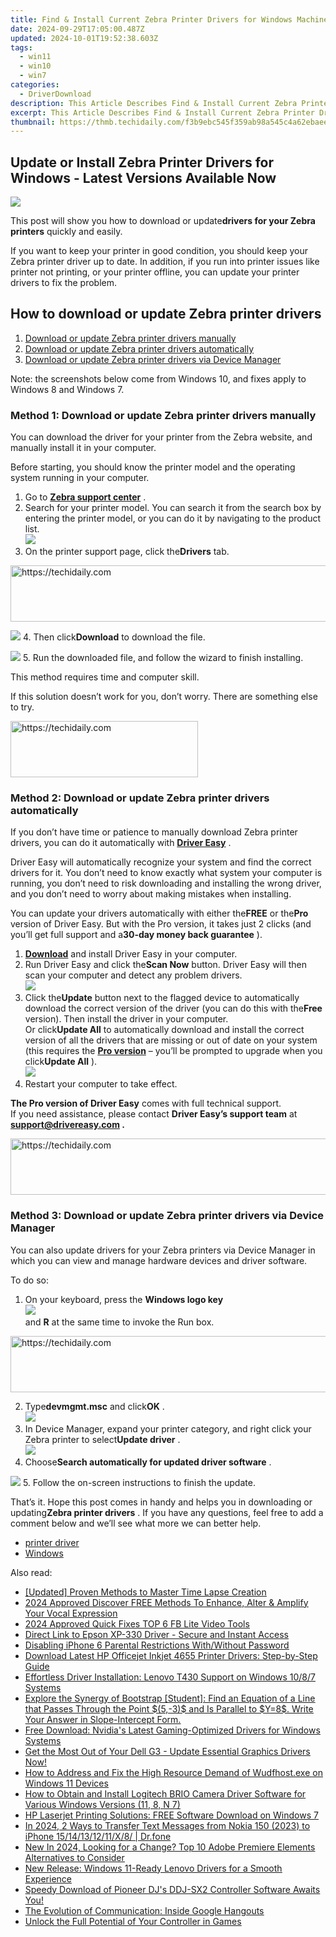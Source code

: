 ```yaml
---
title: Find & Install Current Zebra Printer Drivers for Windows Machines Easily
date: 2024-09-29T17:05:00.487Z
updated: 2024-10-01T19:52:38.603Z
tags:
  - win11
  - win10
  - win7
categories:
  - DriverDownload
description: This Article Describes Find & Install Current Zebra Printer Drivers for Windows Machines Easily
excerpt: This Article Describes Find & Install Current Zebra Printer Drivers for Windows Machines Easily
thumbnail: https://thmb.techidaily.com/f3b9ebc545f359ab98a545c4a62ebaee9fb8e9ec48b8af506bc5428bdf5f9d0e.jpg
---
```


## Update or Install Zebra Printer Drivers for Windows - Latest Versions Available Now

![](https://images.drivereasy.com/wp-content/uploads/2018/09/img_5b9f6cbdefe12.jpg)

 This post will show you how to download or update**drivers for your Zebra printers** quickly and easily.

 If you want to keep your printer in good condition, you should keep your Zebra printer driver up to date. In addition, if you run into printer issues like printer not printing, or your printer offline, you can update your printer drivers to fix the problem.

## How to download or update Zebra printer drivers

1. [Download or update Zebra printer drivers manually](https://tools.techidaily.com/drivereasy/download/)
2. [Download or update Zebra printer drivers automatically](https://tools.techidaily.com/drivereasy/download/)
3. [Download or update Zebra printer drivers via Device Manager](https://tools.techidaily.com/drivereasy/download/)

 Note: the screenshots below come from Windows 10, and fixes apply to Windows 8 and Windows 7.

### Method 1: Download or update Zebra printer drivers manually

 You can download the driver for your printer from the Zebra website, and manually install it in your computer.

 Before starting, you should know the printer model and the operating system running in your computer.

1. Go to **[Zebra support center](https://www.zebra.com/us/en/support-downloads.html)**  .
2. Search for your printer model. You can search it from the search box by entering the printer model, or you can do it by navigating to the product list.  
![](https://images.drivereasy.com/wp-content/uploads/2018/09/img_5b9f6d5aa80f5.jpg)
3. On the printer support page, click the**Drivers** tab.  

<!-- affiliate ads begin -->
<a href="https://ephamedtechinc.pxf.io/c/5597632/2136622/26400" target="_top" id="2136622">
  <img src="//a.impactradius-go.com/display-ad/26400-2136622" border="0" alt="https://techidaily.com" width="728" height="90"/>
</a>
<img height="0" width="0" src="https://ephamedtechinc.pxf.io/i/5597632/2136622/26400" style="position:absolute;visibility:hidden;" border="0" />
<!-- affiliate ads end -->

![](https://images.drivereasy.com/wp-content/uploads/2018/09/img_5b9f6d8293034.jpg)
4. Then click**Download** to download the file.  

![](https://images.drivereasy.com/wp-content/uploads/2018/09/img_5b9f6dac63bae.jpg)
5. Run the downloaded file, and follow the wizard to finish installing.

This method requires time and computer skill.

 If this solution doesn’t work for you, don’t worry. There are something else to try.

<!-- affiliate ads begin -->
<a href="https://aligracehair.sjv.io/c/5597632/1896527/19272" target="_top" id="1896527">
  <img src="//a.impactradius-go.com/display-ad/19272-1896527" border="0" alt="https://techidaily.com" width="300" height="90"/>
</a>
<img height="0" width="0" src="https://aligracehair.sjv.io/i/5597632/1896527/19272" style="position:absolute;visibility:hidden;" border="0" />
<!-- affiliate ads end -->

### Method 2: Download or update Zebra printer drivers automatically

 If you don’t have time or patience to manually download Zebra printer drivers, you can do it automatically with **[Driver Easy](https://tools.techidaily.com/drivereasy/download/)**  .

 Driver Easy will automatically recognize your system and find the correct drivers for it. You don’t need to know exactly what system your computer is running, you don’t need to risk downloading and installing the wrong driver, and you don’t need to worry about making mistakes when installing.

 You can update your drivers automatically with either the**FREE** or the**Pro** version of Driver Easy. But with the Pro version, it takes just 2 clicks (and you’ll get full support and a**30-day money back guarantee** ).

1. [**Download**](https://tools.techidaily.com/drivereasy/download/) and install Driver Easy in your computer.
2. Run Driver Easy and click the**Scan Now** button. Driver Easy will then scan your computer and detect any problem drivers.  
![](https://images.drivereasy.com/wp-content/uploads/2018/09/img_5b9f6f9dadd64.jpg)
3. Click the**Update** button next to the flagged device to automatically download the correct version of the driver (you can do this with the**Free** version). Then install the driver in your computer.  
 Or click**Update All** to automatically download and install the correct version of all the drivers that are missing or out of date on your system (this requires the **[Pro version](https://tools.techidaily.com/drivereasy/download/)**  – you’ll be prompted to upgrade when you click**Update All** ).  
![](https://images.drivereasy.com/wp-content/uploads/2018/09/img_5b9f701f932e9.jpg)
4. Restart your computer to take effect.

**The Pro version of Driver Easy** comes with full technical support.  
 If you need assistance, please contact **Driver Easy’s support team** at **[support@drivereasy.com](https://tools.techidaily.com/drivereasy/download/) .**

<!-- affiliate ads begin -->
<a href="https://appsumo.8odi.net/c/5597632/2087394/7443" target="_top" id="2087394">
  <img src="//a.impactradius-go.com/display-ad/7443-2087394" border="0" alt="https://techidaily.com" width="728" height="90"/>
</a>
<img height="0" width="0" src="https://appsumo.8odi.net/i/5597632/2087394/7443" style="position:absolute;visibility:hidden;" border="0" />
<!-- affiliate ads end -->

### Method 3: Download or update Zebra printer drivers via Device Manager

 You can also update drivers for your Zebra printers via Device Manager in which you can view and manage hardware devices and driver software.

To do so:

1. On your keyboard, press the **Windows logo key**  
**![](https://images.drivereasy.com/wp-content/uploads/2017/09/img_59b0b16974940.png)**  
 and **R**  at the same time to invoke the Run box.

<!-- affiliate ads begin -->
<a href="https://aligracehair.sjv.io/c/5597632/1896510/19272" target="_top" id="1896510">
  <img src="//a.impactradius-go.com/display-ad/19272-1896510" border="0" alt="https://techidaily.com" width="728" height="90"/>
</a>
<img height="0" width="0" src="https://aligracehair.sjv.io/i/5597632/1896510/19272" style="position:absolute;visibility:hidden;" border="0" />
<!-- affiliate ads end -->

2. Type**devmgmt.msc** and click**OK** .  
![](https://images.drivereasy.com/wp-content/uploads/2018/09/img_5b90cabe00ddb.png)
3. In Device Manager, expand your printer category, and right click your Zebra printer to select**Update driver** .  
![](https://images.drivereasy.com/wp-content/uploads/2018/09/img_5b90ce12a7cab.png)
4. Choose**Search automatically for updated driver software** .  

![](https://images.drivereasy.com/wp-content/uploads/2018/09/img_5b90ce3ebb24f.jpg)
5. Follow the on-screen instructions to finish the update.

 That’s it. Hope this post comes in handy and helps you in downloading or updating**Zebra printer drivers** . If you have any questions, feel free to add a comment below and we’ll see what more we can better help.

* [printer driver](https://tools.techidaily.com/drivereasy/download/)
* [Windows](https://tools.techidaily.com/drivereasy/download/)

<ins class="adsbygoogle"
     style="display:block"
     data-ad-format="autorelaxed"
     data-ad-client="ca-pub-7571918770474297"
     data-ad-slot="1223367746"></ins>

<ins class="adsbygoogle"
     style="display:block"
     data-ad-client="ca-pub-7571918770474297"
     data-ad-slot="8358498916"
     data-ad-format="auto"
     data-full-width-responsive="true"></ins>

<span class="atpl-alsoreadstyle">Also read:</span>
<div><ul>
<li><a href="https://extra-approaches.techidaily.com/updated-proven-methods-to-master-time-lapse-creation/"><u>[Updated] Proven Methods to Master Time Lapse Creation</u></a></li>
<li><a href="https://fox-friendly.techidaily.com/2024-approved-discover-free-methods-to-enhance-alter-and-amplify-your-vocal-expression/"><u>2024 Approved Discover FREE Methods To Enhance, Alter & Amplify Your Vocal Expression</u></a></li>
<li><a href="https://facebook-video-recording.techidaily.com/2024-approved-quick-fixes-top-6-fb-lite-video-tools/"><u>2024 Approved Quick Fixes TOP 6 FB Lite Video Tools</u></a></li>
<li><a href="https://driver-download.techidaily.com/direct-link-to-epson-xp-330-driver-secure-and-instant-access/"><u>Direct Link to Epson XP-330 Driver - Secure and Instant Access</u></a></li>
<li><a href="https://ios-unlock.techidaily.com/disabling-iphone-6-parental-restrictions-withwithout-password-by-drfone-ios/"><u>Disabling iPhone 6 Parental Restrictions With/Without Password</u></a></li>
<li><a href="https://driver-download.techidaily.com/download-latest-hp-officejet-inkjet-4655-printer-drivers-step-by-step-guide/"><u>Download Latest HP Officejet Inkjet 4655 Printer Drivers: Step-by-Step Guide</u></a></li>
<li><a href="https://driver-download.techidaily.com/effortless-driver-installation-lenovo-t430-support-on-windows-1087-systems/"><u>Effortless Driver Installation: Lenovo T430 Support on Windows 10/8/7 Systems</u></a></li>
<li><a href="https://fox-sure.techidaily.com/explore-the-synergy-of-bootstrap-student-find-an-equation-of-a-line-that-passes-through-the-point-5-3-and-is-parallel-to-y8-write-your-answer-in-slope-inter2/"><u>Explore the Synergy of Bootstrap [Student]: Find an Equation of a Line that Passes Through the Point $(5,-3)$ and Is Parallel to $Y=8$. Write Your Answer in Slope-Intercept Form.</u></a></li>
<li><a href="https://driver-download.techidaily.com/free-download-nvidias-latest-gaming-optimized-drivers-for-windows-systems/"><u>Free Download: Nvidia's Latest Gaming-Optimized Drivers for Windows Systems</u></a></li>
<li><a href="https://driver-download.techidaily.com/get-the-most-out-of-your-dell-g3-update-essential-graphics-drivers-now/"><u>Get the Most Out of Your Dell G3 - Update Essential Graphics Drivers Now!</u></a></li>
<li><a href="https://win-howtos.techidaily.com/how-to-address-and-fix-the-high-resource-demand-of-wudfhostexe-on-windows-11-devices/"><u>How to Address and Fix the High Resource Demand of Wudfhost.exe on Windows 11 Devices</u></a></li>
<li><a href="https://driver-download.techidaily.com/how-to-obtain-and-install-logitech-brio-camera-driver-software-for-various-windows-versions-11-8-n-7/"><u>How to Obtain and Install Logitech BRIO Camera Driver Software for Various Windows Versions (11, 8, N 7)</u></a></li>
<li><a href="https://driver-download.techidaily.com/hp-laserjet-printing-solutions-free-software-download-on-windows-7/"><u>HP Laserjet Printing Solutions: FREE Software Download on Windows 7</u></a></li>
<li><a href="https://android-transfer.techidaily.com/in-2024-2-ways-to-transfer-text-messages-from-nokia-150-2023-to-iphone-1514131211x8-drfone-by-drfone-transfer-from-android-transfer-from-android/"><u>In 2024, 2 Ways to Transfer Text Messages from Nokia 150 (2023) to iPhone 15/14/13/12/11/X/8/ | Dr.fone</u></a></li>
<li><a href="https://ai-video-tools.techidaily.com/new-in-2024-looking-for-a-change-top-10-adobe-premiere-elements-alternatives-to-consider/"><u>New In 2024, Looking for a Change? Top 10 Adobe Premiere Elements Alternatives to Consider</u></a></li>
<li><a href="https://driver-download.techidaily.com/new-release-windows-11-ready-lenovo-drivers-for-a-smooth-experience/"><u>New Release: Windows 11-Ready Lenovo Drivers for a Smooth Experience</u></a></li>
<li><a href="https://driver-download.techidaily.com/1722974833537-speedy-download-of-pioneer-djs-ddj-sx2-controller-software-awaits-you/"><u>Speedy Download of Pioneer DJ's DDJ-SX2 Controller Software Awaits You!</u></a></li>
<li><a href="https://techno-recovery.techidaily.com/the-evolution-of-communication-inside-google-hangouts/"><u>The Evolution of Communication: Inside Google Hangouts</u></a></li>
<li><a href="https://games-able.techidaily.com/unlock-the-full-potential-of-your-controller-in-games/"><u>Unlock the Full Potential of Your Controller in Games</u></a></li>
</ul></div>

